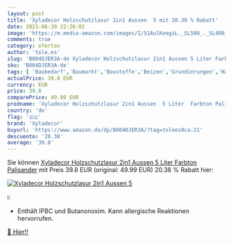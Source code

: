 ```yaml
---
layout: post
title: 'Xyladecor Holzschutzlasur 2in1 Aussen  5 mit 20.38 % Rabatt'
date: 2021-06-30 22:26:02
image: 'https://m.media-amazon.com/images/I/51AulKeegiL._SL500_._SL400_.jpg'
comments: true
category: ofertas
author: 'tole.es'
slug: 'B004DJER3A-de Xyladecor Holzschutzlasur 2in1 Aussen 5 Liter Farbton...'
sku: 'B004DJER3A-de'
tags: [ 'Baubedarf','Baumarkt','Baustoffe','Beizen','Grundierungen','Haushaltsfarbe & Grundierung','Lacke','Lacke, Versiegelungen & Beizen','Malerbedarf, Werkzeuge & Tapeten','Rohe Baustoffe','xyladecor', ]
actualPrice: 39.8 EUR
currency: EUR
price: 39.8
comparePrice: 49.99 EUR
prodname: 'Xyladecor Holzschutzlasur 2in1 Aussen  5 Liter  Farbton Palisander'
country: 'de'
flag: '🇩🇪'
brand: 'Xyladecor'
buyurl: 'https://www.amazon.de/dp/B004DJER3A/?tag=tolees0ca-21'
descuento: '20.38'
average: '39.8'
---
```


Sie können [Xyladecor Holzschutzlasur 2in1 Aussen  5 Liter  Farbton Palisander](https://www.amazon.de/dp/B004DJER3A/?tag=tolees0ca-21) mit Preis 39.8 EUR (original: 49.99 EUR) 20.38 % Rabatt hier:

[![Xyladecor Holzschutzlasur 2in1 Aussen  5](https://m.media-amazon.com/images/I/51AulKeegiL._SL500_._SL400_.jpg)](https://www.amazon.de/dp/B004DJER3A/?tag=tolees0ca-21)

ℹ️:

- Enthält IPBC und Butanonoxim. Kann allergische Reaktionen hervorrufen.

[🛒 Hier!!](https://www.amazon.de/dp/B004DJER3A/?tag=tolees0ca-21)

